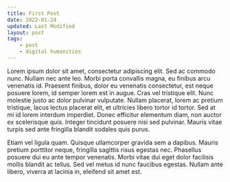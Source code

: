 ```yaml
---
title: First Post
date: 2022-01-24
updated: Last Modified
layout: post
tags:
    - post
    - digital humanities
---
```


 Lorem ipsum dolor sit amet, consectetur adipiscing elit. Sed ac commodo nunc. Nullam nec ante leo. Morbi porta convallis magna, eu finibus arcu venenatis id. <!-- excerpt --> Praesent finibus, dolor eu venenatis consectetur, est neque posuere lorem, id semper lorem est in augue. Cras vel tristique elit. Nunc molestie justo ac dolor pulvinar vulputate. Nullam placerat, lorem ac pretium tristique, lacus lectus placerat elit, et ultricies libero tortor id tortor. Sed at mi id lorem interdum imperdiet. Donec efficitur elementum diam, non auctor ex scelerisque quis. Integer tincidunt posuere nisi sed pulvinar. Mauris vitae turpis sed ante fringilla blandit sodales quis purus.

Etiam vel ligula quam. Quisque ullamcorper gravida sem a dapibus. Mauris pretium porttitor neque, fringilla sagittis risus egestas nec. Phasellus posuere dui eu ante tempor venenatis. Morbi vitae dui eget dolor facilisis mollis blandit ac tellus. Sed vel metus id nunc faucibus egestas. Nullam ante libero, viverra at lacinia in, eleifend sit amet est. 

